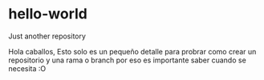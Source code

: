 # hello-world
Just another repository

Hola caballos,
Esto solo es un pequeño detalle para probrar como crear un repositorio
y una rama o branch por eso es importante saber cuando se necesita :O
